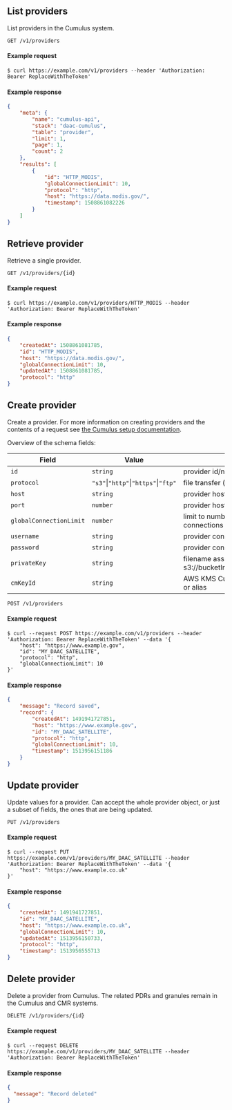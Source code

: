 ## List providers

List providers in the Cumulus system.

```endpoint
GET /v1/providers
```

#### Example request

```curl
$ curl https://example.com/v1/providers --header 'Authorization: Bearer ReplaceWithTheToken'
```

#### Example response

```json
{
    "meta": {
        "name": "cumulus-api",
        "stack": "daac-cumulus",
        "table": "provider",
        "limit": 1,
        "page": 1,
        "count": 2
    },
    "results": [
        {
            "id": "HTTP_MODIS",
            "globalConnectionLimit": 10,
            "protocol": "http",
            "host": "https://data.modis.gov/",
            "timestamp": 1508861082226
        }
    ]
}
```

## Retrieve provider

Retrieve a single provider.

```endpoint
GET /v1/providers/{id}
```

#### Example request

```curl
$ curl https://example.com/v1/providers/HTTP_MODIS --header 'Authorization: Bearer ReplaceWithTheToken'
```

#### Example response

```json
{
    "createdAt": 1508861081785,
    "id": "HTTP_MODIS",
    "host": "https://data.modis.gov/",
    "globalConnectionLimit": 10,
    "updatedAt": 1508861081785,
    "protocol": "http"
}
```

## Create provider

Create a provider. For more information on creating providers and the contents of a request see [the Cumulus setup documentation](https://nasa.github.io/cumulus/docs/data-cookbooks/setup#providers).

Overview of the schema fields:

| Field | Value | Description |
| --- | --- | --- |
| `id` | `string` | provider id/name |
| `protocol` | `"s3"`&vert;`"http"`&vert;`"https"`&vert;`"ftp"` | file transfer (sync) protocol |
| `host` | `string` | provider host endpoint |
| `port` | `number` | provider host port |
| `globalConnectionLimit` | `number` | limit to number of concurrent connections |
| `username` | `string` | provider connection username |
| `password` | `string` | provider connection password |
| `privateKey` | `string` | filename assumed to be in s3://bucketInternal/stackName/crypto |
| `cmKeyId` | `string` | AWS KMS Customer Master Key arn or alias |

```endpoint
POST /v1/providers
```

#### Example request

```curl
$ curl --request POST https://example.com/v1/providers --header 'Authorization: Bearer ReplaceWithTheToken' --data '{
    "host": "https://www.example.gov",
    "id": "MY_DAAC_SATELLITE",
    "protocol": "http",
    "globalConnectionLimit": 10
}'
```

#### Example response

```json
{
    "message": "Record saved",
    "record": {
        "createdAt": 1491941727851,
        "host": "https://www.example.gov",
        "id": "MY_DAAC_SATELLITE",
        "protocol": "http",
        "globalConnectionLimit": 10,
        "timestamp": 1513956151186
    }
}
```

## Update provider

Update values for a provider. Can accept the whole provider object, or just a subset of fields, the ones that are being updated.

```endpoint
PUT /v1/providers
```

#### Example request

```curl
$ curl --request PUT https://example.com/v1/providers/MY_DAAC_SATELLITE --header 'Authorization: Bearer ReplaceWithTheToken' --data '{
    "host": "https://www.example.co.uk"
}'
```

#### Example response

```json
{
    "createdAt": 1491941727851,
    "id": "MY_DAAC_SATELLITE",
    "host": "https://www.example.co.uk",
    "globalConnectionLimit": 10,
    "updatedAt": 1513956150733,
    "protocol": "http",
    "timestamp": 1513956555713
}
```

## Delete provider

Delete a provider from Cumulus. The related PDRs and granules remain in the Cumulus and CMR systems.

```endpoint
DELETE /v1/providers/{id}
```

#### Example request

```curl
$ curl --request DELETE https://example.com/v1/providers/MY_DAAC_SATELLITE --header 'Authorization: Bearer ReplaceWithTheToken'

```

#### Example response

```json
{
  "message": "Record deleted"
}
```
